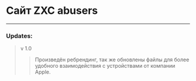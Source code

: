 # Сайт ZXC abusers
***
### Updates:
  > v 1.0
  >> Произведён ребрендинг, так же обновлены файлы для более удобного взаимодействия с устройствами от компании Apple.

